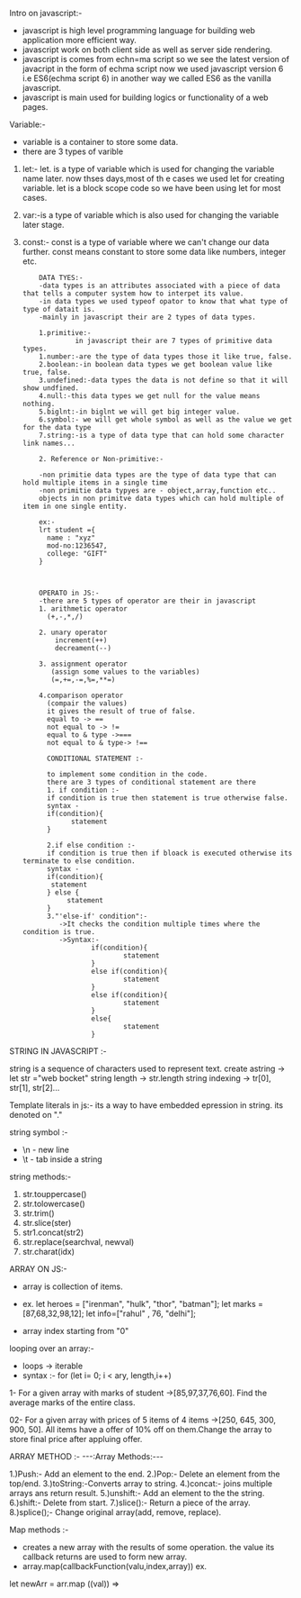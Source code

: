 Intro on javascript:-

- javascript is high level programming language for building web application more efficient way.
- javascript work on both client side as well as server side rendering.
- javascript is comes from echn=ma script so we see the latest version of javacript in the form of echma script
now we used javascript version 6 i.e ES6(echma script 6)
in another way we called ES6 as the vanilla javascript.
- javascript is main used for building logics or functionality of a web pages.

Variable:-

- variable is a container to store some data.
- there are 3 types of varible 
1. let:- let. is a type of variable which is used for changing the variable name later.
          now thses days,most of th   e cases we used let for creating variable.
          let is a block scope code so we have been using let for most cases.
2. var:-is a type of variable which is also used for changing the variable later stage. 
3. const:- const is a type of variable where we can't change our data further.
           const means constant to store some data like numbers, integer etc.


           DATA TYES:-
           -data types is an attributes associated with a piece of data that tells a computer system how to interpet its value.
           -in data types we used typeof opator to know that what type of type of datait is.
           -mainly in javascript their are 2 types of data types.

           1.primitive:-
                    in javascript their are 7 types of primitive data types.
           1.number:-are the type of data types those it like true, false.
           2.boolean:-in boolean data types we get boolean value like true, false.
           3.undefined:-data types the data is not define so that it will show undfined.
           4.null:-this data types we get null for the value means nothing.
           5.biglnt:-in biglnt we will get big integer value.
           6.symbol:- we will get whole symbol as well as the value we get for the data type
           7.string:-is a type of data type that can hold some character link names...
           
           2. Reference or Non-primitive:-

           -non primitie data types are the type of data type that can hold multiple items in a single time
           -non primitie data typyes are - object,array,function etc..
           objects in non primitve data types which can hold multiple of item in one single entity.

           ex:-
           lrt student ={
             name : "xyz"
             mod-no:1236547,
             college: "GIFT"
           }



           OPERATO in JS:-
           -there are 5 types of operator are their in javascript
           1. arithmetic operator
             (+,-,*,/)
             
           2. unary operator
               increment(++)
               decreament(--)

           3. assignment operator
              (assign some values to the variables)
              (=,+=,-=,%=,**=)

           4.comparison operator
             (compair the values)
             it gives the result of true of false.
             equal to -> ==
             not equal to -> !=
             equal to & type ->===
             not equal to & type-> !==

             CONDITIONAL STATEMENT :-

             to implement some condition in the code.
             there are 3 types of conditional statement are there
             1. if condition :-
             if condition is true then statement is true otherwise false.
             syntax -
             if(condition){
                   statement
             }

             2.if else condition :-
             if condition is true then if bloack is executed otherwise its terminate to else condition.
             syntax -
             if(condition){
              statement
             } else {
                  statement
             }
             3."'else-if' condition":-
                ->It checks the condition multiple times where the condition is true.
                ->Syntax:-
                        if(condition){
                                statement
                        }
                        else if(condition){
                                statement
                        }
                        else if(condition){
                                statement
                        }
                        else{
                                statement
                        }
STRING IN JAVASCRIPT :-

string is a sequence of characters used to represent text.
create astring -> let str ="web bocket"
string length -> str.length
string indexing -> tr[0], str[1], str[2]...

Template literals in js:-
its a way to have embedded epression in string.
its denoted on "." 

string symbol :-

- \n - new line
-  \t - tab inside a string

string methods:-

1. str.touppercase()
2. str.tolowercase()
3. str.trim()
4. str.slice(ster)
5. str1.concat(str2)
6. str.replace(searchval, newval)
7. str.charat(idx)

ARRAY ON JS:-

- array is collection of items.
- ex.
let heroes = ["irenman", "hulk", "thor", "batman"];
let marks =[87,68,32,98,12];
let info=["rahul" , 76, "delhi"];

- array index starting from "0"

looping over an array:-
-  loops -> iterable
- syntax :-
 for (let i= 0; i < ary, length,i++)


1- For a given array with marks of student ->[85,97,37,76,60]. Find the average marks of the entire class.

 02- For a given array with prices of 5 items of 4 items ->[250, 645, 300, 900, 50].  All items have a offer of 10% off on them.Change the array to store final price after appluing offer.

 ARRAY METHOD :-
 ---:Array Methods:---

1.)Push:- Add an element to the end.
2.)Pop:- Delete an element from the top/end.
3.)toString:-Converts array to string.
4.)concat:- joins multiple arrays ans return result.
5.)unshift:- Add an element to the the string.
6.)shift:- Delete from start.
7.)slice():- Return a piece of the array.
8.)splice();- Change original array(add, remove, replace).

Map methods :-
- creates a new  array with the results of some operation. the value its callback returns are used to form new array.
- array.map(callbackFunction(valu,index,array))
ex.

let newArr = arr.map ((val)) =>
